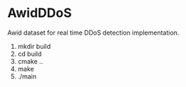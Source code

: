 # AwidDDoS
Awid dataset for real time DDoS detection implementation.

1. mkdir build
2. cd build
3. cmake ..
4. make
5. ./main
